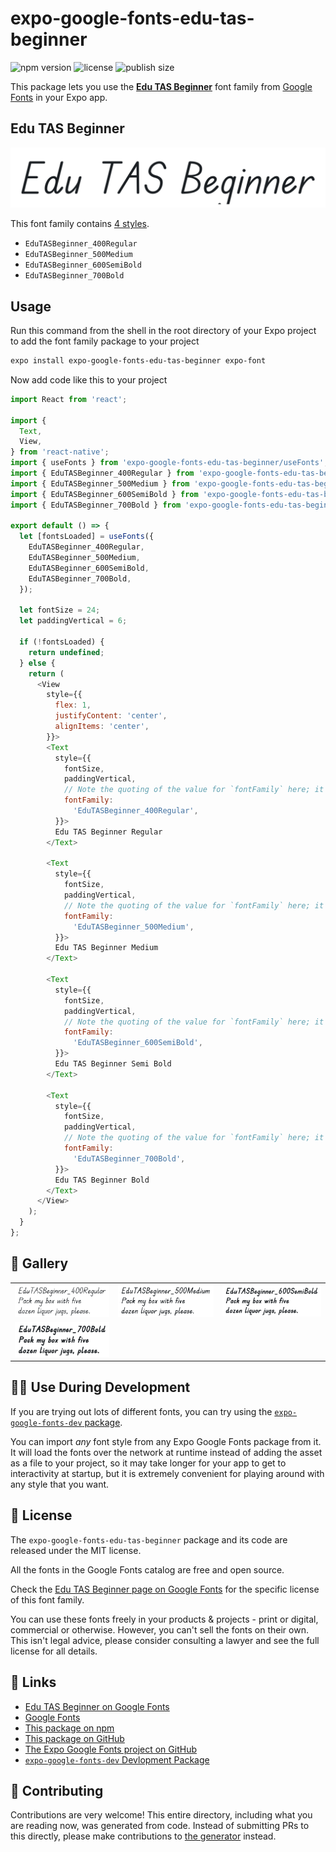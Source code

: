 # expo-google-fonts-edu-tas-beginner

![npm version](https://flat.badgen.net/npm/v/expo-google-fonts-edu-tas-beginner)
![license](https://flat.badgen.net/github/license/expo/google-fonts)
![publish size](https://flat.badgen.net/packagephobia/install/expo-google-fonts-edu-tas-beginner)

This package lets you use the [**Edu TAS Beginner**](https://fonts.google.com/specimen/Edu+TAS+Beginner) font family from [Google Fonts](https://fonts.google.com/) in your Expo app.

## Edu TAS Beginner

![Edu TAS Beginner](./font-family.png)

This font family contains [4 styles](#-gallery).

- `EduTASBeginner_400Regular`
- `EduTASBeginner_500Medium`
- `EduTASBeginner_600SemiBold`
- `EduTASBeginner_700Bold`

## Usage

Run this command from the shell in the root directory of your Expo project to add the font family package to your project
```sh
expo install expo-google-fonts-edu-tas-beginner expo-font
```

Now add code like this to your project
```js
import React from 'react';

import {
  Text,
  View,
} from 'react-native';
import { useFonts } from 'expo-google-fonts-edu-tas-beginner/useFonts';
import { EduTASBeginner_400Regular } from 'expo-google-fonts-edu-tas-beginner/400Regular';
import { EduTASBeginner_500Medium } from 'expo-google-fonts-edu-tas-beginner/500Medium';
import { EduTASBeginner_600SemiBold } from 'expo-google-fonts-edu-tas-beginner/600SemiBold';
import { EduTASBeginner_700Bold } from 'expo-google-fonts-edu-tas-beginner/700Bold';

export default () => {
  let [fontsLoaded] = useFonts({
    EduTASBeginner_400Regular,
    EduTASBeginner_500Medium,
    EduTASBeginner_600SemiBold,
    EduTASBeginner_700Bold,
  });

  let fontSize = 24;
  let paddingVertical = 6;

  if (!fontsLoaded) {
    return undefined;
  } else {
    return (
      <View
        style={{
          flex: 1,
          justifyContent: 'center',
          alignItems: 'center',
        }}>
        <Text
          style={{
            fontSize,
            paddingVertical,
            // Note the quoting of the value for `fontFamily` here; it expects a string!
            fontFamily:
              'EduTASBeginner_400Regular',
          }}>
          Edu TAS Beginner Regular
        </Text>

        <Text
          style={{
            fontSize,
            paddingVertical,
            // Note the quoting of the value for `fontFamily` here; it expects a string!
            fontFamily:
              'EduTASBeginner_500Medium',
          }}>
          Edu TAS Beginner Medium
        </Text>

        <Text
          style={{
            fontSize,
            paddingVertical,
            // Note the quoting of the value for `fontFamily` here; it expects a string!
            fontFamily:
              'EduTASBeginner_600SemiBold',
          }}>
          Edu TAS Beginner Semi Bold
        </Text>

        <Text
          style={{
            fontSize,
            paddingVertical,
            // Note the quoting of the value for `fontFamily` here; it expects a string!
            fontFamily:
              'EduTASBeginner_700Bold',
          }}>
          Edu TAS Beginner Bold
        </Text>
      </View>
    );
  }
};

```

## 🔡 Gallery


||||
|-|-|-|
|![EduTASBeginner_400Regular](.//400Regular/EduTASBeginner_400Regular.ttf.png)|![EduTASBeginner_500Medium](.//500Medium/EduTASBeginner_500Medium.ttf.png)|![EduTASBeginner_600SemiBold](.//600SemiBold/EduTASBeginner_600SemiBold.ttf.png)||
|![EduTASBeginner_700Bold](.//700Bold/EduTASBeginner_700Bold.ttf.png)||||


## 👩‍💻 Use During Development

If you are trying out lots of different fonts, you can try using the [`expo-google-fonts-dev` package](https://github.com/freeboub/google-fonts/tree/master/font-packages/dev#readme).

You can import *any* font style from any Expo Google Fonts package from it. It will load the fonts
over the network at runtime instead of adding the asset as a file to your project, so it may take longer
for your app to get to interactivity at startup, but it is extremely convenient
for playing around with any style that you want.

## 📖 License

The `expo-google-fonts-edu-tas-beginner` package and its code are released under the MIT license.

All the fonts in the Google Fonts catalog are free and open source.

Check the [Edu TAS Beginner page on Google Fonts](https://fonts.google.com/specimen/Edu+TAS+Beginner) for the specific license of this font family.

You can use these fonts freely in your products & projects - print or digital, commercial or otherwise. However, you can't sell the fonts on their own. This isn't legal advice, please consider consulting a lawyer and see the full license for all details.

## 🔗 Links

- [Edu TAS Beginner on Google Fonts](https://fonts.google.com/specimen/Edu+TAS+Beginner)
- [Google Fonts](https://fonts.google.com/)
- [This package on npm](https://www.npmjs.com/package/expo-google-fonts-edu-tas-beginner)
- [This package on GitHub](https://github.com/freeboub/google-fonts/tree/master/font-packages/edu-tas-beginner)
- [The Expo Google Fonts project on GitHub](https://github.com/freeboub/google-fonts)
- [`expo-google-fonts-dev` Devlopment Package](https://github.com/freeboub/google-fonts/tree/master/font-packages/dev)

## 🤝 Contributing

Contributions are very welcome! This entire directory, including what you are reading now, was generated from code. Instead of submitting PRs to this directly, please make contributions to [the generator](https://github.com/freeboub/google-fonts/tree/master/packages/generator) instead.
